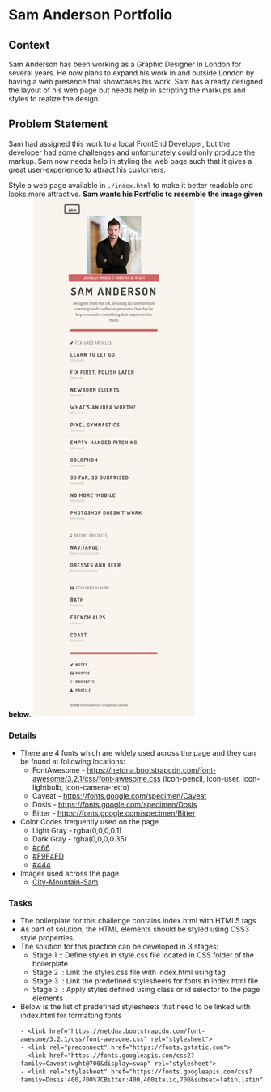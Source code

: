# Sam Anderson Portfolio

## Context
Sam Anderson has been working as a Graphic Designer in London for several years. He now plans to expand his work in and outside London by having a web presence that showcases his work. Sam has already designed the layout of his web page but needs help in scripting the markups and styles to realize the design.​

## Problem Statement
Sam had assigned this work to a local FrontEnd Developer, but the developer had some challenges and unfortunately could only produce the markup. Sam now needs help in styling the web page such that it gives a great user-experience to attract his customers.​

Style a web page available in `./index.html` to make it better readable and looks more attractive.​ **Sam wants his Portfolio to resemble the image given below.**
![](./sam-portfolio.png)

### Details
- There are 4 fonts which are widely used across the page and they can be found at following locations:
    - FontAwesome -  https://netdna.bootstrapcdn.com/font-awesome/3.2.1/css/font-awesome.css (icon-pencil, icon-user, icon-lightbulb, icon-camera-retro)
    - Caveat - https://fonts.google.com/specimen/Caveat
    - Dosis - https://fonts.google.com/specimen/Dosis
    - Bitter - https://fonts.google.com/specimen/Bitter
- Color Codes frequently used on the page
    - Light Gray - rgba(0,0,0,0.1)
    - Dark Gray - rgba(0,0,0,0.35)
    - [#c66](./c66.png)
    - [#F9F4ED](./f9f4ed.png) 
    - [#444](./444.png)
- Images used across the page
    - [City-Mountain-Sam](./city-sam-mountain.png)

### Tasks

- The boilerplate for this challenge contains index.html with HTML5 tags​
- As part of solution, the HTML elements should be styled using CSS3 style properties.​
- The solution for this practice can be developed in 3 stages:​​​​
    - Stage 1 :: Define styles in style.css file located in CSS folder of the boilerplate​​​​
    - Stage 2 :: Link the styles.css file with index.html​​ using <link> tag​​
    - Stage 3 :: Link the predefined stylesheets for fonts in index.html file​
    - Stage 3 :: Apply styles defined using class or id selector to the page elements​
- Below is the list of predefined stylesheets that need to be linked with index.html for formatting fonts
    ```
    - <link href="https://netdna.bootstrapcdn.com/font-awesome/3.2.1/css/font-awesome.css" rel="stylesheet">​
    - <link rel="preconnect" href="https://fonts.gstatic.com">​
    - <link href="https://fonts.googleapis.com/css2?family=Caveat:wght@700&display=swap" rel="stylesheet">​
    - <link rel="stylesheet" href="https://fonts.googleapis.com/css?family=Dosis:400,700%7CBitter:400,400italic,700&subset=latin,latin">​
    
    ```
​